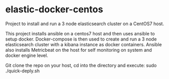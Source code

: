 # elastic-docker-centos
Project to install and run a 3 node elasticsearch cluster on a CentOS7 host.

This project installs ansible on a centos7 host and then uses ansible to setup docker.
Docker-compose is then used to create and run a 3 node elasticsearch cluster with a kibana instance as docker containers.
Ansible also installs Metricbeat on the host for self monitoring on system and docker engine level.

Git clone the repo on your host, cd into the directory and execute:
    sudo ./quick-deply.sh